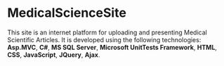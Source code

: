 # MedicalScienceSite
This site is an internet platform for uploading and presenting Medical Scientific Articles. It is developed using the following technologies: **Asp.MVC**, **C#**, **MS SQL Server**, **Microsoft UnitTests Framework**, **HTML**, **CSS**, **JavaScript**, **JQuery**, **Ajax**. 
